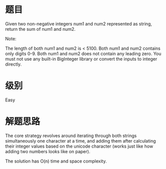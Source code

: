 # 题目
Given two non-negative integers num1 and num2 represented as string, return the sum of num1 and num2.

Note:

The length of both num1 and num2 is < 5100.
Both num1 and num2 contains only digits 0-9.
Both num1 and num2 does not contain any leading zero.
You must not use any built-in BigInteger library or convert the inputs to integer directly.

# 级别 
Easy

# 解题思路
The core strategy revolves around iterating through both strings simultaneously one character at a time, and adding them after calculating their integer values based on the unicode character (works just like how adding two numbers looks like on paper).

The solution has O(n) time and space complexity.